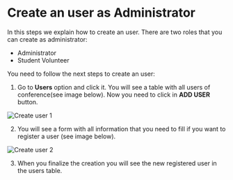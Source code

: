 # Create an user as Administrator
 
In this steps we explain how to create an user. There are two roles that you can create as administrator:
 
 * Administrator
 * Student Volunteer
 
You need to follow the next steps to create an user:
 
1. Go to **Users** option and click it. You will see a table with all users of conference(see image below). Now you need to click in **ADD USER** button.
 
![Create user 1](https://github.com/Lin777/Regis/blob/master/FAQ/images/addUser1.png?raw=true)
 
2. You will see a form with all information that you need to fill if you want to register a user (see image below).
 
![Create user 2](https://github.com/Lin777/Regis/blob/master/FAQ/images/addUser2.png?raw=true)
 
3. When you finalize the creation you will see the new registered user in the users table.
